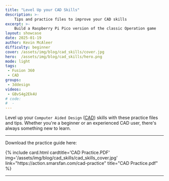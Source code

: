 ```yaml
---
title: "Level Up your CAD Skills"
description: >-
    Tips and practice files to improve your CAD skills
excerpt: >-
    Build a Raspberry Pi Pico version of the classic Operation game
layout: showcase
date: 2025-01-19
author: Kevin McAleer
difficulty: beginner
cover: /assets/img/blog/cad_skills/cover.jpg
hero:  /assets/img/blog/cad_skills/hero.png
mode: light
tags:
 - Fusion 360
 - CAD
groups:
 - 3ddesign
videos:
 - GBvS4g2Ek4U
# code:
#  - 
---
```


Level up your `Computer Aided Design` ([CAD](/resources/glossary#cad)) skills with these practice files and tips. Whether you're a beginner or an experienced CAD user, there's always something new to learn.

---

Download the practice guide here:

<div class="row row-cols-2 row-cols-md-3 g-4">
{% include card.html cardtitle='CAD Practice.PDF' img='/assets/img/blog/cad_skills/cad_skills_cover.jpg' link="https://action.smarsfan.com/cad-practice" title="CAD Practice.pdf" %}
</div>

---
